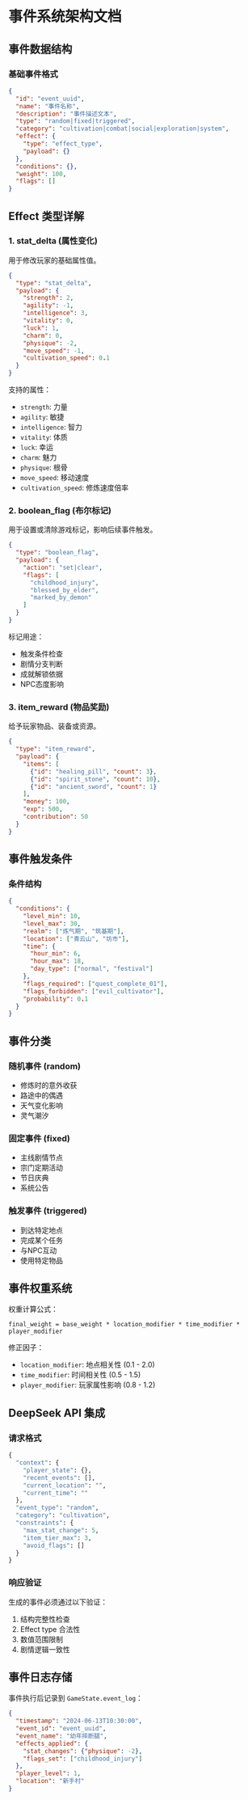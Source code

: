# 事件系统架构文档

## 事件数据结构

### 基础事件格式
```json
{
  "id": "event_uuid",
  "name": "事件名称",
  "description": "事件描述文本",
  "type": "random|fixed|triggered",
  "category": "cultivation|combat|social|exploration|system",
  "effect": {
    "type": "effect_type",
    "payload": {}
  },
  "conditions": {},
  "weight": 100,
  "flags": []
}
```

## Effect 类型详解

### 1. stat_delta (属性变化)
用于修改玩家的基础属性值。

```json
{
  "type": "stat_delta",
  "payload": {
    "strength": 2,
    "agility": -1,
    "intelligence": 3,
    "vitality": 0,
    "luck": 1,
    "charm": 0,
    "physique": -2,
    "move_speed": -1,
    "cultivation_speed": 0.1
  }
}
```

支持的属性：
- `strength`: 力量
- `agility`: 敏捷  
- `intelligence`: 智力
- `vitality`: 体质
- `luck`: 幸运
- `charm`: 魅力
- `physique`: 根骨
- `move_speed`: 移动速度
- `cultivation_speed`: 修炼速度倍率

### 2. boolean_flag (布尔标记)
用于设置或清除游戏标记，影响后续事件触发。

```json
{
  "type": "boolean_flag", 
  "payload": {
    "action": "set|clear",
    "flags": [
      "childhood_injury",
      "blessed_by_elder",
      "marked_by_demon"
    ]
  }
}
```

标记用途：
- 触发条件检查
- 剧情分支判断
- 成就解锁依据
- NPC态度影响

### 3. item_reward (物品奖励)
给予玩家物品、装备或资源。

```json
{
  "type": "item_reward",
  "payload": {
    "items": [
      {"id": "healing_pill", "count": 3},
      {"id": "spirit_stone", "count": 10},
      {"id": "ancient_sword", "count": 1}
    ],
    "money": 100,
    "exp": 500,
    "contribution": 50
  }
}
```

## 事件触发条件

### 条件结构
```json
{
  "conditions": {
    "level_min": 10,
    "level_max": 30,
    "realm": ["炼气期", "筑基期"],
    "location": ["青云山", "坊市"],
    "time": {
      "hour_min": 6,
      "hour_max": 18,
      "day_type": ["normal", "festival"]
    },
    "flags_required": ["quest_complete_01"],
    "flags_forbidden": ["evil_cultivator"],
    "probability": 0.1
  }
}
```

## 事件分类

### 随机事件 (random)
- 修炼时的意外收获
- 路途中的偶遇
- 天气变化影响
- 灵气潮汐

### 固定事件 (fixed) 
- 主线剧情节点
- 宗门定期活动
- 节日庆典
- 系统公告

### 触发事件 (triggered)
- 到达特定地点
- 完成某个任务
- 与NPC互动
- 使用特定物品

## 事件权重系统

权重计算公式：
```
final_weight = base_weight * location_modifier * time_modifier * player_modifier
```

修正因子：
- `location_modifier`: 地点相关性 (0.1 - 2.0)
- `time_modifier`: 时间相关性 (0.5 - 1.5)  
- `player_modifier`: 玩家属性影响 (0.8 - 1.2)

## DeepSeek API 集成

### 请求格式
```python
{
  "context": {
    "player_state": {},
    "recent_events": [],
    "current_location": "",
    "current_time": ""
  },
  "event_type": "random",
  "category": "cultivation",
  "constraints": {
    "max_stat_change": 5,
    "item_tier_max": 3,
    "avoid_flags": []
  }
}
```

### 响应验证
生成的事件必须通过以下验证：
1. 结构完整性检查
2. Effect type 合法性
3. 数值范围限制
4. 剧情逻辑一致性

## 事件日志存储

事件执行后记录到 `GameState.event_log`：
```json
{
  "timestamp": "2024-06-13T10:30:00",
  "event_id": "event_uuid",
  "event_name": "幼年摔断腿",
  "effects_applied": {
    "stat_changes": {"physique": -2},
    "flags_set": ["childhood_injury"]
  },
  "player_level": 1,
  "location": "新手村"
}
```

